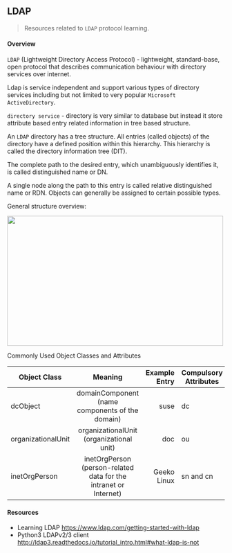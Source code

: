 ## LDAP

> Resources related to `LDAP` protocol learning.

#### Overview 

`LDAP` (Lightweight Directory Access Protocol) - lightweight, standard-base, open protocol that describes communication behaviour with directory services over internet.

Ldap is service independent and support various types of directory services including but not limited to very popular `Microsoft ActiveDirectory`.

`directory service` - directory is very similar to database but instead it store attribute based entry related information in tree based structure.


An `LDAP` directory has a tree structure. All entries (called objects) of the directory have a defined position within this hierarchy. This hierarchy is called the directory information tree (DIT). 

The complete path to the desired entry, which unambiguously identifies it, is called distinguished name or DN. 

A single node along the path to this entry is called relative distinguished name or RDN. Objects can generally be assigned to certain possible types.


General structure overview:

<img src="https://www.pks.mpg.de/~mueller/docs/suse10.1/suselinux-manual_en/manual/images/ldap_tree.png" height="300px" width="500px">


Commonly Used Object Classes and Attributes



| Object Class       | Meaning                                                          | Example Entry | Compulsory Attributes |
| ------------------ | :--------------------------------------------------------------: | ------------: | --------------------- |
| dcObject           | domainComponent (name components of the domain)                  | suse          | dc                    |
| organizationalUnit | organizationalUnit (organizational unit)                         | doc           | ou                    |
| inetOrgPerson      | inetOrgPerson (person-related data for the intranet or Internet) | Geeko Linux   | sn and cn             |



#### Resources

 - Learning LDAP https://www.ldap.com/getting-started-with-ldap
 - Python3 LDAPv2/3 client http://ldap3.readthedocs.io/tutorial_intro.html#what-ldap-is-not

